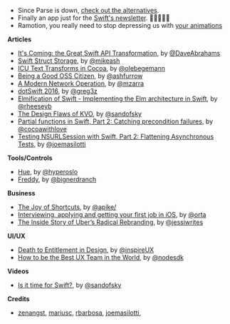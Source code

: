 * Since Parse is down, [check out the alternatives](https://github.com/relatedcode/ParseAlternatives). 
* Finally an app just for the [Swift's newsletter](https://stylemac.com/hirundo/). 🎉🎉🎉🎉🎉
* Ramotion, you really need to stop depressing us with [your animations](https://github.com/Ramotion/folding-cell)

**Articles**

* [It's Coming: the Great Swift API Transformation](https://swift.org/blog/swift-api-transformation/), by [@DaveAbrahams](https://twitter.com/DaveAbrahams) 
* [Swift Struct Storage](https://www.mikeash.com/pyblog/friday-qa-2016-01-29-swift-struct-storage.html), by [@mikeash](https://twitter.com/mikeash)
* [ICU Text Transforms in Cocoa](http://oleb.net/blog/2016/01/icu-text-transforms/), by [@olebegemann](https://twitter.com/@olebegemann)
* [Being a Good OSS Citizen](http://artsy.github.io/blog/2016/01/28/being-a-good-open-source-citizen/), by [@ashfurrow](https://twitter.com/ashfurrow)
* [A Modern Network Operation](http://www.cimgf.com/2016/01/28/a-modern-network-operation/), by [@mzarra](https://twitter.com/mzarra)
* [dotSwift 2016](https://medium.com/swift-programming/dotswift-2016-83c45ad80616#.f9gy7frkz), by [@greg3z](https://twitter.com/greg3z)
* [Elmification of Swift - Implementing the Elm architecture in Swift](https://medium.com/design-x-code/elmification-of-swift-af14b7f92b30#.93931logf), by [@rheeseyb](https://twitter.com/rheeseyb)
* [The Design Flaws of KVO](https://sandofsky.com/blog/kvo.html), by [@sandofsky](https://twitter.com/sandofsky)
* [Partial functions in Swift, Part 2: Catching precondition failures](http://www.cocoawithlove.com/blog/2016/02/02/partial-functions-part-two-catching-precondition-failures.html), by [@cocoawithlove](https://twitter.com/cocoawithlove)
* [Testing NSURLSession with Swift, Part 2: Flattening Asynchronous Tests](http://masilotti.com/testing-nsurlsession-async/), by [@joemasilotti](https://twitter.com/joemasilotti)


**Tools/Controls**

* [Hue](https://github.com/hyperoslo/Hue), by [@hyperoslo](https://twitter.com/hyperoslo)
* [Freddy](https://github.com/bignerdranch/Freddy), by [@bignerdranch](https://twitter.com/bignerdranch)

**Business**

* [The Joy of Shortcuts](http://www.allenpike.com/2016/parse-joy-of-shortcuts/), by [@apike/](http://www.twitter.com/apike/) 
* [Interviewing, applying and getting your first job in iOS](http://artsy.github.io/blog/2016/01/30/iOS-Junior-Interviews/), by [@orta](https://twitter.com/orta)
* [The Inside Story of Uber’s Radical Rebranding](http://www.wired.com/2016/02/the-inside-story-behind-ubers-colorful-redesign/), by [@jessiwrites](https://twitter.com/jessiwrites)

**UI/UX**

* [Death to Entitlement in Design](https://medium.com/iq-design/death-to-entitlement-in-design-5dfe04e81ce5), by [@inspireUX](https://twitter.com/inspireUX)
* [How to be the Best UX Team in the World](http://www.nodesagency.com/how-to-be-the-best-ux-team-for-app-development-in-the-world/), by [@nodesdk](https://twitter.com/nodesdk)

**Videos**

* [Is it time for Swift?](https://realm.io/news/ben-sandofsky-time-for-swift/), by [@sandofsky](https://twitter.com/sandofsky)


**Credits**

* [zenangst](https://github.com/zenangst), [mariusc](https://github.com/mariusc), [rbarbosa](https://github.com/rbarbosa), [joemasilotti](https://github.com/joemasilotti),
